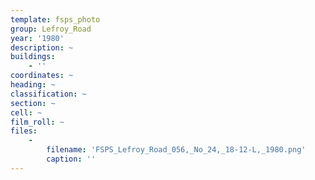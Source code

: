 ```yaml
---
template: fsps_photo
group: Lefroy_Road
year: '1980'
description: ~
buildings:
    - ''
coordinates: ~
heading: ~
classification: ~
section: ~
cell: ~
film_roll: ~
files:
    -
        filename: 'FSPS_Lefroy_Road_056,_No_24,_18-12-L,_1980.png'
        caption: ''
---
```

